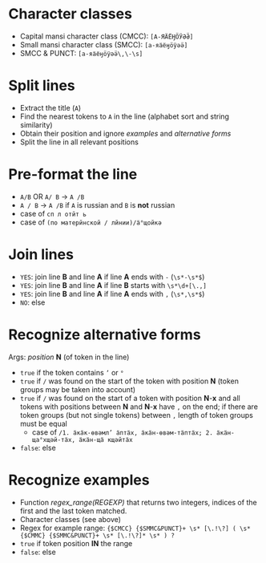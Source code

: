 # Character classes
- Capital mansi character class (CMCC): `[А-ЯӒЁӇӦӰӘӚ]`
- Small mansi character class (SMCC): `[а-яӓёӈӧӱәӛ]`
- SMCC & PUNCT: `[а-яӓёӈӧӱәӛ\,\-\s]`

# Split lines
- Extract the title (`A`)
- Find the nearest tokens to `A` in the line (alphabet sort and string similarity)
- Obtain their position and ignore *examples* and *alternative forms*
- Split the line in all relevant positions

# Pre-format the line
- `A/B` OR `A/ B` -> `A /B`
- `A / B` -> `A /B` if `A` is russian and `B` is **not** russian
- case of `сп л отйт ь`
- case of `(по матерйнской / лйнии)/ӓ°щойкә`

# Join lines
- `YES`: join line **B** and line **A** if line **A** ends with `-` (`\s*-\s*$`)
- `YES`: join line **B** and line **A** if line **B** starts with `\s*\d+[\.,]`
- `YES`: join line **B** and line **A** if line **A** ends with `,` (`\s*,\s*$`)
- `NO`: else


# Recognize alternative forms
Args: *position* **N** (of token in the line)
- `true` if the token contains `’` or `°`
- `true` if `/` was found on the start of the token with position **N** (token groups may be taken into account)
- `true` if `/` was found on the start of a token with position **N**-**x** and all tokens with positions between **N** and **N**-**x** have `,` on the end; if there are token groups (but not single tokens) between `,` length of token groups must be equal
  - case of `/1. ӓкӓк-өвәмл’ ӓптӓх,	ӓкӓн-өвәм-тӓптӓх; 2. ӓкӓн-ща°хщәй-тӓх, ӓкӓн-щӓ кщәйтӓх`
- `false`: else

# Recognize examples
- Function *regex_range(REGEXP)* that returns two integers, indices of the first and the last token matched.
- Character classes (see above)
- Regex for example range: `{$CMCC} {$SMMC&PUNCT}+ \s* [\.!\?] ( \s* {$CMMC} {$SMMC&PUNCT}+ \s* [\.!\?]* \s* ) ?`
- `true` if token position **IN** the range
- `false`: else
